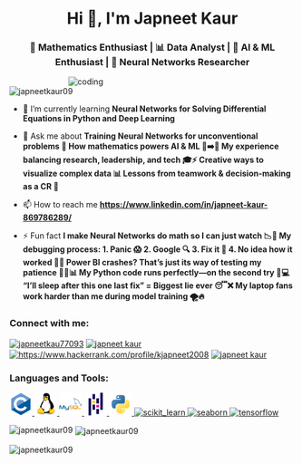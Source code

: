 <h1 align="center">Hi 👋, I'm Japneet Kaur</h1>
<h3 align="center">🔢 Mathematics Enthusiast | 📊 Data Analyst | 🤖 AI & ML Enthusiast | 🧠 Neural Networks Researcher</h3>

<img align = "right" alt = "coding" width = "400" src="https://mir-s3-cdn-cf.behance.net/project_modules/disp/601014116770475.6068beff4640a.gif">


<p align="left"> <img src="https://komarev.com/ghpvc/?username=japneetkaur09&label=Profile%20views&color=0e75b6&style=flat" alt="japneetkaur09" /> </p>

- 🌱 I’m currently learning **Neural Networks for Solving Differential Equations in Python and Deep Learning**

- 💬 Ask me about **Training Neural Networks for unconventional problems 🧠 How mathematics powers AI & ML 🔢➡️🤖 My experience balancing research, leadership, and tech 🎓⚡ Creative ways to visualize complex data 📊 Lessons from teamwork & decision-making as a CR 🤝**

- 📫 How to reach me **https://www.linkedin.com/in/japneet-kaur-869786289/**

- ⚡ Fun fact **I make Neural Networks do math so I can just watch 📉🤖 My debugging process: 1. Panic 😱 2. Google 🔍 3. Fix it 🎯 4. No idea how it worked 🤷‍♂️ Power BI crashes? That’s just its way of testing my patience 🧘‍♂️📊 My Python code runs perfectly—on the second try 🐍💻 “I’ll sleep after this one last fix” = Biggest lie ever 😴❌ My laptop fans work harder than me during model training 🌪️🔥**

<h3 align="left">Connect with me:</h3>
<p align="left">
<a href="https://twitter.com/japneetkau77093" target="blank"><img align="center" src="https://raw.githubusercontent.com/rahuldkjain/github-profile-readme-generator/master/src/images/icons/Social/twitter.svg" alt="japneetkau77093" height="30" width="40" /></a>
<a href="https://linkedin.com/in/japneet-kaur-869786289/" target="blank"><img align="center" src="https://raw.githubusercontent.com/rahuldkjain/github-profile-readme-generator/master/src/images/icons/Social/linked-in-alt.svg" alt="japneet kaur" height="30" width="40" /></a>
<a href="https://www.hackerrank.com/profile/kjapneet2008" target="blank"><img align="center" src="https://raw.githubusercontent.com/rahuldkjain/github-profile-readme-generator/master/src/images/icons/Social/hackerrank.svg" alt="https://www.hackerrank.com/profile/kjapneet2008" height="30" width="40" /></a>
<a href="https://www.leetcode.com/u/Japneet_Kaur09/" target="blank"><img align="center" src="https://raw.githubusercontent.com/rahuldkjain/github-profile-readme-generator/master/src/images/icons/Social/leet-code.svg" alt="japneet kaur" height="30" width="40" /></a>
</p>

<h3 align="left">Languages and Tools:</h3>
<p align="left"> <a href="https://www.cprogramming.com/" target="_blank" rel="noreferrer"> <img src="https://raw.githubusercontent.com/devicons/devicon/master/icons/c/c-original.svg" alt="c" width="40" height="40"/> </a> <a href="https://www.linux.org/" target="_blank" rel="noreferrer"> <img src="https://raw.githubusercontent.com/devicons/devicon/master/icons/linux/linux-original.svg" alt="linux" width="40" height="40"/> </a> <a href="https://www.mysql.com/" target="_blank" rel="noreferrer"> <img src="https://raw.githubusercontent.com/devicons/devicon/master/icons/mysql/mysql-original-wordmark.svg" alt="mysql" width="40" height="40"/> </a> <a href="https://pandas.pydata.org/" target="_blank" rel="noreferrer"> <img src="https://raw.githubusercontent.com/devicons/devicon/2ae2a900d2f041da66e950e4d48052658d850630/icons/pandas/pandas-original.svg" alt="pandas" width="40" height="40"/> </a> <a href="https://www.python.org" target="_blank" rel="noreferrer"> <img src="https://raw.githubusercontent.com/devicons/devicon/master/icons/python/python-original.svg" alt="python" width="40" height="40"/> </a> <a href="https://scikit-learn.org/" target="_blank" rel="noreferrer"> <img src="https://upload.wikimedia.org/wikipedia/commons/0/05/Scikit_learn_logo_small.svg" alt="scikit_learn" width="40" height="40"/> </a> <a href="https://seaborn.pydata.org/" target="_blank" rel="noreferrer"> <img src="https://seaborn.pydata.org/_images/logo-mark-lightbg.svg" alt="seaborn" width="40" height="40"/> </a> <a href="https://www.tensorflow.org" target="_blank" rel="noreferrer"> <img src="https://www.vectorlogo.zone/logos/tensorflow/tensorflow-icon.svg" alt="tensorflow" width="40" height="40"/> </a> </p>

<p><img align="left" src="https://github-readme-stats.vercel.app/api/top-langs?username=japneetkaur09&show_icons=true&locale=en&layout=compact" alt="japneetkaur09" /></p>

<p>&nbsp;<img align="center" src="https://github-readme-stats.vercel.app/api?username=japneetkaur09&show_icons=true&locale=en" alt="japneetkaur09" /></p>

<p><img align="center" src="https://github-readme-streak-stats.herokuapp.com/?user=japneetkaur09&" alt="japneetkaur09" /></p>

